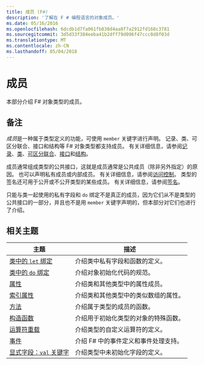 ```yaml
---
title: 成员 (F#)
description: '了解在 F # 编程语言的对象成员。'
ms.date: 05/16/2016
ms.openlocfilehash: 6dcdb1d7fa061fb838d4aa8f7a2912fd168c3781
ms.sourcegitcommit: 3d5d33f384eeba41b2dff79d096f47ccc8d8f03d
ms.translationtype: MT
ms.contentlocale: zh-CN
ms.lasthandoff: 05/04/2018
---
```

# <a name="members"></a>成员

本部分介绍 F# 对象类型的成员。


## <a name="remarks"></a>备注
*成员*是一种属于类型定义的功能，可使用 `member` 关键字进行声明。 记录、类、可区分联合、接口和结构等 F# 对象类型都支持成员。 有关详细信息，请参阅[记录](../records.md)、[类](../classes.md)、[可区分联合](../discriminated-Unions.md)、[接口](../interfaces.md)和[结构](../structures.md)。

成员通常组成类型的公共接口，这就是成员通常是公共成员（除非另外指定）的原因。 也可以声明私有成员或内部成员。 有关详细信息，请参阅[访问控制](../access-Control.md)。 类型的签名还可用于公开或不公开类型的某些成员。 有关详细信息，请参阅[签名](../signatures.md)。

只能与类一起使用的私有字段和 `do` 绑定不是真正的成员，因为它们从不是类型的公共接口的一部分，并且也不是用 `member` 关键字声明的，但本部分对它们也进行了介绍。


## <a name="related-topics"></a>相关主题


|主题|描述|
|-----|-----------|
|[类中的 `let` 绑定](let-bindings-in-classes.md)|介绍类中私有字段和函数的定义。|
|[类中的 `do` 绑定](do-bindings-in-classes.md)|介绍对象初始化代码的规范。|
|[属性](properties.md)|介绍类和其他类型中的属性成员。|
|[索引属性](indexed-properties.md)|介绍类和其他类型中的类似数组的属性。|
|[方法](methods.md)|介绍属于类型的成员的函数。|
|[构造函数](constructors.md)|介绍用于初始化类型的对象的特殊函数。|
|[运算符重载](../operator-overloading.md)|介绍类型的自定义运算符的定义。|
|[事件](events.md)|介绍 F# 中的事件定义和事件处理支持。|
|[显式字段：`val` 关键字](explicit-fields-the-val-keyword.md)|介绍类型中未初始化字段的定义。|
